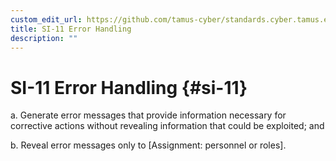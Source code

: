 ```yaml
---
custom_edit_url: https://github.com/tamus-cyber/standards.cyber.tamus.edu/tree/main/content/tamus.edu/TAMUS_profile.xml
title: SI-11 Error Handling
description: ""
---
```


# SI-11 Error Handling {#si-11}

a. Generate error messages that provide information necessary for corrective actions without revealing information that could be exploited; and

b. Reveal error messages only to [Assignment: personnel or roles].

